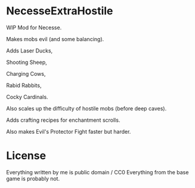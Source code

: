 # NecesseExtraHostile
WIP Mod for Necesse.

Makes mobs evil (and some balancing).

Adds Laser Ducks,

Shooting Sheep,

Charging Cows,

Rabid Rabbits,

Cocky Cardinals.

Also scales up the difficulty of hostile mobs (before deep caves).

Adds crafting recipes for enchantment scrolls.

Also makes Evil's Protector Fight faster but harder.

# License
Everything written by me is public domain / CC0
Everything from the base game is probably not.
